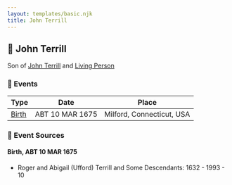 ```yaml
---
layout: templates/basic.njk
title: John Terrill
---
```

## 🔵 John Terrill

Son of [John Terrill](/people/6/65221157) and [Living Person](/people/4/48582652)

### 📆 Events

Type | Date | Place
------ | ------ | ------
[Birth](#event-0) | ABT 10 MAR 1675 | Milford, Connecticut, USA

### 📰 Event Sources

#### <a id="event-0"></a> Birth, ABT 10 MAR 1675
* Roger and Abigail (Ufford) Terrill and Some Descendants: 1632 - 1993  - 10